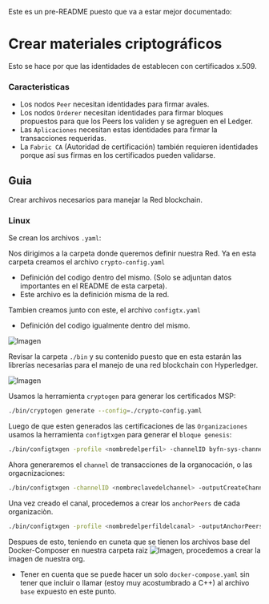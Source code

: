 Este es un pre-README puesto que va a estar mejor documentado:

# Crear materiales criptográficos
Esto se hace por que las identidades de establecen con certificados x.509.
### Caracteristicas
* Los nodos `Peer` necesitan identidades para firmar avales.
* Los nodos `Orderer` necesitan identidades para firmar bloques propuestos para que los Peers los validen y se agreguen en el Ledger.
* Las `Aplicaciones` necesitan estas identidades para firmar la transacciones requeridas.
* La `Fabric CA` (Autoridad de certificación) también requieren identidades porque así sus firmas en los certificados pueden validarse.
## Guia
Crear archivos necesarios para manejar la Red blockchain.

### Linux
Se crean los archivos `.yaml`:

Nos dirigimos a la carpeta donde queremos definir nuestra Red. Ya en esta carpeta creamos el archivo `crypto-config.yaml`
* Definición del codigo dentro del mismo. (Solo se adjuntan datos importantes en el README de esta carpeta).
* Este archivo es la definición misma de la red.

Tambien creamos junto con este, el archivo `configtx.yaml`
* Definición del codigo igualmente dentro del mismo.

![Imagen](https://github.com/DavReina/DEMO-Hyperledger-Fabric/tree/master/imgs/network_1.png)

Revisar la carpeta `./bin` y su contenido puesto que en esta estarán las librerías necesarias para el manejo de una red blockchain con Hyperledger.

![Imagen](https://github.com/DavReina/DEMO-Hyperledger-Fabric/tree/master/imgs/network_2.png)

Usamos la herramienta `cryptogen` para generar los certificados MSP:
```bash
./bin/cryptogen generate --config=./crypto-config.yaml
```
Luego de que esten generados las certificaciones de las `Organizaciones` usamos la herramienta `configtxgen` para generar el `bloque genesis`:
```bash
./bin/configtxgen -profile <nombredelperfil> -channelID byfn-sys-channel -outputBlock ./channel-artifacts/genesis.block
```
Ahora generaremos el `channel` de transacciones de la organocación, o las orgacnizaciones:
```bash
./bin/configtxgen -channelID <nombreclavedelchannel> -outputCreateChannelTx ./channel-artifacts/<nombredelchannel>.tx -profile OneOrgChannel
```
Una vez creado el canal, procedemos a crear los `anchorPeers` de cada organizaciòn.

```bash
./bin/configtxgen -profile <nombredelperfildelcanal> -outputAnchorPeersUpdate ./channel-artifacts/<nombredelanchor>.tx -channelID <nombreclavedelchannel> -asOrg <nombredelcertificadoMSPdelaorganizacion>
```
Despues de esto, teniendo en cuneta que se tienen los archivos base del Docker-Composer en nuestra carpeta raiz ![Imagen](https://github.com/DavReina/DEMO-Hyperledger-Fabric/tree/master/imgs/network_3.png), procedemos a crear la imagen de nuestra org.

* Tener en cuenta que se puede hacer un solo `docker-compose.yaml` sin tener que incluir o llamar (estoy muy acostumbrado a C++) al archivo `base` expuesto en este punto.


